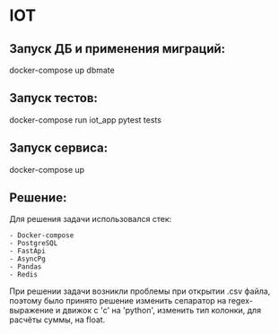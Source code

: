 # IOT

## Запуск ДБ и применения миграций:

docker-compose up dbmate

## Запуск тестов:

docker-compose run iot_app pytest tests

## Запуск сервиса:

docker-compose up

## Решение:

Для решения задачи использовался стек:

    - Docker-compose
    - PostgreSQL
    - FastApi
    - AsyncPg
    - Pandas
    - Redis

При решении задачи возникли проблемы при открытии .csv файла, поэтому было принято решение изменить сепаратор на
regex-выражение и движок с 'c' на 'python', изменить тип колонки, для расчёты суммы, на float.
